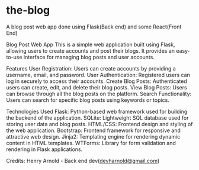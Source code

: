 # the-blog
A blog post web app done using Flask(Back end) and some React(Front End)

Blog Post Web App
This is a simple web application built using Flask, allowing users to create accounts and post their blogs. It provides an easy-to-use interface for managing blog posts and user accounts.

Features
User Registration: Users can create accounts by providing a username, email, and password.
User Authentication: Registered users can log in securely to access their accounts.
Create Blog Posts: Authenticated users can create, edit, and delete their blog posts.
View Blog Posts: Users can browse through all the blog posts on the platform.
Search Functionality: Users can search for specific blog posts using keywords or topics.

Technologies Used
Flask: Python-based web framework used for building the backend of the application.
SQLite: Lightweight SQL database used for storing user data and blog posts.
HTML/CSS: Frontend design and styling of the web application.
Bootstrap: Frontend framework for responsive and attractive web design.
Jinja2: Templating engine for rendering dynamic content in HTML templates.
WTForms: Library for form validation and rendering in Flask applications.

Credits:
    Henry Arnold - Back end dev(devharnold@gmail.com)